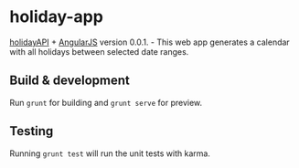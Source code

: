 # holiday-app

[holidayAPI](http://holidayapi.com/) + [AngularJS](https://angularjs.org/) version 0.0.1. - This web app generates a calendar with all holidays between selected date ranges.

## Build & development

Run `grunt` for building and `grunt serve` for preview.

## Testing

Running `grunt test` will run the unit tests with karma.
